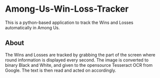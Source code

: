 # Among-Us-Win-Loss-Tracker

This is a python-based application to track the Wins and Losses automatically in Among Us.

## About

The Wins and Losses are tracked by grabbing the part of the screen where round information is displayed every second. The image is converted to binary Black and White, and given to the opensource Tesseract OCR from Google. The text is then read and acted on accordingly.

